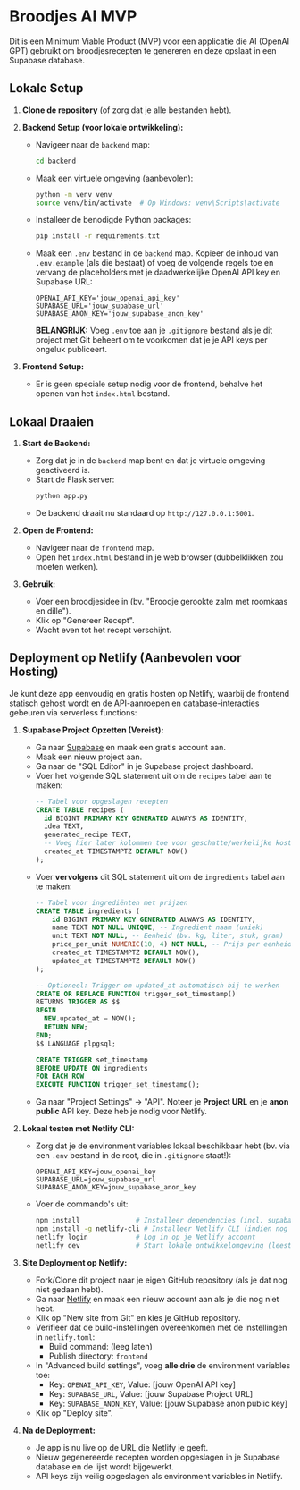 # Broodjes AI MVP

Dit is een Minimum Viable Product (MVP) voor een applicatie die AI (OpenAI GPT) gebruikt om broodjesrecepten te genereren en deze opslaat in een Supabase database.

## Lokale Setup

1.  **Clone de repository** (of zorg dat je alle bestanden hebt).

2.  **Backend Setup (voor lokale ontwikkeling):**
    *   Navigeer naar de `backend` map:
        ```bash
        cd backend
        ```
    *   Maak een virtuele omgeving (aanbevolen):
        ```bash
        python -m venv venv
        source venv/bin/activate  # Op Windows: venv\Scripts\activate
        ```
    *   Installeer de benodigde Python packages:
        ```bash
        pip install -r requirements.txt
        ```
    *   Maak een `.env` bestand in de `backend` map. Kopieer de inhoud van `.env.example` (als die bestaat) of voeg de volgende regels toe en vervang de placeholders met je daadwerkelijke OpenAI API key en Supabase URL:
        ```
        OPENAI_API_KEY='jouw_openai_api_key'
        SUPABASE_URL='jouw_supabase_url'
        SUPABASE_ANON_KEY='jouw_supabase_anon_key'
        ```
        **BELANGRIJK:** Voeg `.env` toe aan je `.gitignore` bestand als je dit project met Git beheert om te voorkomen dat je je API keys per ongeluk publiceert.

3.  **Frontend Setup:**
    *   Er is geen speciale setup nodig voor de frontend, behalve het openen van het `index.html` bestand.

## Lokaal Draaien

1.  **Start de Backend:**
    *   Zorg dat je in de `backend` map bent en dat je virtuele omgeving geactiveerd is.
    *   Start de Flask server:
        ```bash
        python app.py
        ```
    *   De backend draait nu standaard op `http://127.0.0.1:5001`.

2.  **Open de Frontend:**
    *   Navigeer naar de `frontend` map.
    *   Open het `index.html` bestand in je web browser (dubbelklikken zou moeten werken).

3.  **Gebruik:**
    *   Voer een broodjesidee in (bv. "Broodje gerookte zalm met roomkaas en dille").
    *   Klik op "Genereer Recept".
    *   Wacht even tot het recept verschijnt.

## Deployment op Netlify (Aanbevolen voor Hosting)

Je kunt deze app eenvoudig en gratis hosten op Netlify, waarbij de frontend statisch gehost wordt en de API-aanroepen en database-interacties gebeuren via serverless functions:

1.  **Supabase Project Opzetten (Vereist):**
    *   Ga naar [Supabase](https://supabase.com/) en maak een gratis account aan.
    *   Maak een nieuw project aan.
    *   Ga naar de "SQL Editor" in je Supabase project dashboard.
    *   Voer het volgende SQL statement uit om de `recipes` tabel aan te maken:
        ```sql
        -- Tabel voor opgeslagen recepten
        CREATE TABLE recipes (
          id BIGINT PRIMARY KEY GENERATED ALWAYS AS IDENTITY,
          idea TEXT,
          generated_recipe TEXT,
          -- Voeg hier later kolommen toe voor geschatte/werkelijke kosten etc.
          created_at TIMESTAMPTZ DEFAULT NOW()
        );
        ```
    *   Voer **vervolgens** dit SQL statement uit om de `ingredients` tabel aan te maken:
        ```sql
        -- Tabel voor ingrediënten met prijzen
        CREATE TABLE ingredients (
            id BIGINT PRIMARY KEY GENERATED ALWAYS AS IDENTITY,
            name TEXT NOT NULL UNIQUE, -- Ingredient naam (uniek)
            unit TEXT NOT NULL, -- Eenheid (bv. kg, liter, stuk, gram)
            price_per_unit NUMERIC(10, 4) NOT NULL, -- Prijs per eenheid (bv. 12.5000)
            created_at TIMESTAMPTZ DEFAULT NOW(),
            updated_at TIMESTAMPTZ DEFAULT NOW()
        );

        -- Optioneel: Trigger om updated_at automatisch bij te werken
        CREATE OR REPLACE FUNCTION trigger_set_timestamp()
        RETURNS TRIGGER AS $$
        BEGIN
          NEW.updated_at = NOW();
          RETURN NEW;
        END;
        $$ LANGUAGE plpgsql;

        CREATE TRIGGER set_timestamp
        BEFORE UPDATE ON ingredients
        FOR EACH ROW
        EXECUTE FUNCTION trigger_set_timestamp();
        ```
    *   Ga naar "Project Settings" -> "API". Noteer je **Project URL** en je **anon public** API key. Deze heb je nodig voor Netlify.

2.  **Lokaal testen met Netlify CLI:**
    *   Zorg dat je de environment variables lokaal beschikbaar hebt (bv. via een `.env` bestand in de root, die in `.gitignore` staat!):
        ```
        OPENAI_API_KEY=jouw_openai_key
        SUPABASE_URL=jouw_supabase_url
        SUPABASE_ANON_KEY=jouw_supabase_anon_key
        ```
    *   Voer de commando's uit:
        ```bash
        npm install              # Installeer dependencies (incl. supabase-js)
        npm install -g netlify-cli # Installeer Netlify CLI (indien nog niet gedaan)
        netlify login            # Log in op je Netlify account
        netlify dev              # Start lokale ontwikkelomgeving (leest .env)
        ```

3.  **Site Deployment op Netlify:**
    *   Fork/Clone dit project naar je eigen GitHub repository (als je dat nog niet gedaan hebt).
    *   Ga naar [Netlify](https://app.netlify.com/) en maak een nieuw account aan als je die nog niet hebt.
    *   Klik op "New site from Git" en kies je GitHub repository.
    *   Verifieer dat de build-instellingen overeenkomen met de instellingen in `netlify.toml`:
        *   Build command: (leeg laten)
        *   Publish directory: `frontend`
    *   In "Advanced build settings", voeg **alle drie** de environment variables toe:
        *   Key: `OPENAI_API_KEY`, Value: [jouw OpenAI API key]
        *   Key: `SUPABASE_URL`, Value: [jouw Supabase Project URL]
        *   Key: `SUPABASE_ANON_KEY`, Value: [jouw Supabase anon public key]
    *   Klik op "Deploy site".

4.  **Na de Deployment:**
    *   Je app is nu live op de URL die Netlify je geeft.
    *   Nieuw gegenereerde recepten worden opgeslagen in je Supabase database en de lijst wordt bijgewerkt.
    *   API keys zijn veilig opgeslagen als environment variables in Netlify.
